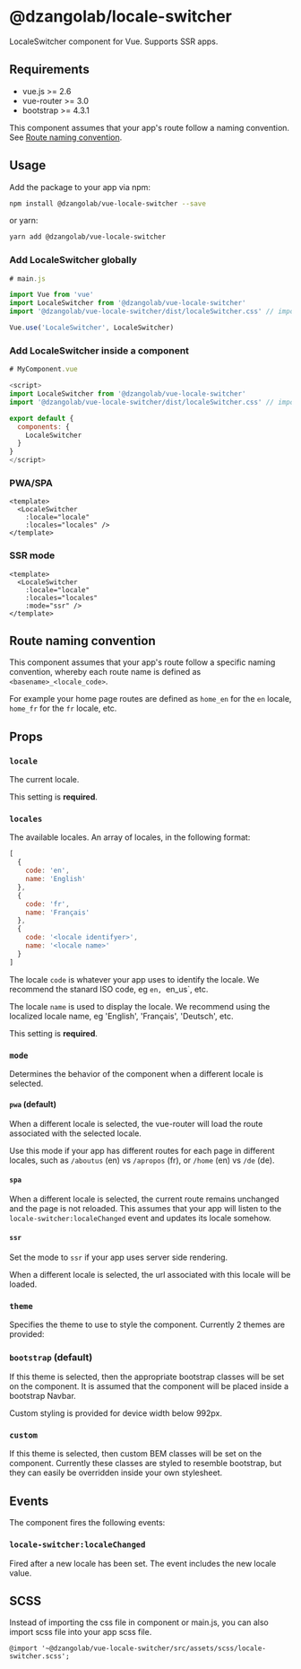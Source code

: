 # @dzangolab/locale-switcher

LocaleSwitcher component for Vue. Supports SSR apps.

## Requirements

* vue.js >= 2.6
* vue-router >= 3.0
* bootstrap >= 4.3.1

This component assumes that your app's route follow a naming convention. See [Route naming convention](#routenamingconvention).

## Usage

Add the package to your app via npm:

``` bash
npm install @dzangolab/vue-locale-switcher --save
```

or yarn:

``` bash
yarn add @dzangolab/vue-locale-switcher
```

### Add LocaleSwitcher globally

``` javascript
# main.js

import Vue from 'vue'
import LocaleSwitcher from '@dzangolab/vue-locale-switcher'
import '@dzangolab/vue-locale-switcher/dist/localeSwitcher.css' // import stylesheet

Vue.use('LocaleSwitcher', LocaleSwitcher)
```

### Add LocaleSwitcher inside a component

```javascript
# MyComponent.vue

<script>
import LocaleSwitcher from '@dzangolab/vue-locale-switcher'
import '@dzangolab/vue-locale-switcher/dist/localeSwitcher.css' // import stylesheet

export default {
  components: {
    LocaleSwitcher
  }
}
</script>
```

### PWA/SPA

```
<template>
  <LocaleSwitcher
    :locale="locale"
    :locales="locales" />
</template>
```

### SSR mode


```
<template>
  <LocaleSwitcher
    :locale="locale"
    :locales="locales"
    :mode="ssr" />
</template>
```

## Route naming convention

This component assumes that your app's route follow a specific naming convention, whereby each route name is defined as `<basename>_<locale_code>`.

For example your home page routes are defined as `home_en` for the `en` locale, `home_fr` for the `fr` locale, etc.

## Props

### `locale`

The current locale.


This setting is **required**.

### `locales`

The available locales. An array of locales, in the following format:

```javascript
[
  {
    code: 'en',
    name: 'English'
  },
  {
    code: 'fr',
    name: 'Français'
  },
  {
    code: '<locale identifyer>',
    name: '<locale name>'
  }
]
```

The locale `code` is whatever your app uses to identify the locale. We recommend the stanard ISO code, eg `en, `en_us`,  etc.

The locale `name` is used to display the locale. We recommend using the localized locale name, eg 'English', 'Français', 'Deutsch', etc.

This setting is **required**.

### `mode`

Determines the behavior of the component when a different locale is selected.


#### `pwa` (default)

When a different locale is selected, the vue-router will load the route associated with the selected locale.

Use this mode if your app has different routes for each page in different locales, such as `/aboutus` (en) vs `/apropos` (fr), or `/home` (en) vs `/de` (de).


#### `spa`

When a different locale is selected, the current route remains unchanged and the page is not reloaded. This assumes that your app will listen to the `locale-switcher:localeChanged` event and updates its locale somehow.

#### `ssr`

Set the mode to `ssr` if your app uses server side rendering.

When a different locale is selected, the url associated with this locale will be loaded.

### `theme`

Specifies the theme to use to style the component. Currently 2 themes are provided:

### `bootstrap` (default)

If this theme is selected, then the appropriate bootstrap classes will be set on the component. It is assumed that the component will be placed inside a bootstrap Navbar.

Custom styling is provided for device width below 992px.


### `custom`

If this theme is selected, then custom BEM classes will be set on the component. Currently these classes are styled to resemble bootstrap, but they can easily be overridden inside your own stylesheet.


## Events

The component fires the following events:

### `locale-switcher:localeChanged`

Fired after a new locale has been set. The event includes the new locale value.

## SCSS

Instead of importing the css file in component or main.js, you can also import scss file into your app scss file.

```
@import '~@dzangolab/vue-locale-switcher/src/assets/scss/locale-switcher.scss';
```
